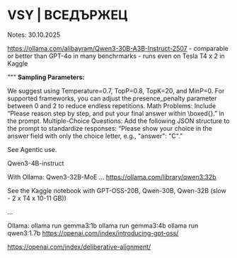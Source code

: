 # VSY | ВСЕДЪРЖЕЦ

Notes: 30.10.2025

https://ollama.com/alibayram/Qwen3-30B-A3B-Instruct-2507  - comparable or better than GPT-4o in many benchrmarks - runs even on Tesla T4 x 2 in Kaggle 

"""
**Sampling Parameters:**

We suggest using Temperature=0.7, TopP=0.8, TopK=20, and MinP=0.
For supported frameworks, you can adjust the presence_penalty parameter between 0 and 2 to reduce endless repetitions. 
Math Problems: Include “Please reason step by step, and put your final answer within \boxed{}.” in the prompt.
Multiple-Choice Questions: Add the following JSON structure to the prompt to standardize responses: “Please show your choice in the answer field with only the choice letter, e.g., "answer": "C".”

See Agentic use.

Qwen3-4B-instruct

With Ollama:
Qwen3-32B-MoE ... https://ollama.com/library/qwen3:32b

See the Kaggle notebook with GPT-OSS-20B, Qwen-30B, Qwen-32B (slow - 2 x T4 x 10-11 GB))

...

Ollama: 
ollama run gemma3:1b
ollama run gemma3:4b
ollama run qwen3:1.7b
https://openai.com/index/introducing-gpt-oss/

https://openai.com/index/deliberative-alignment/
